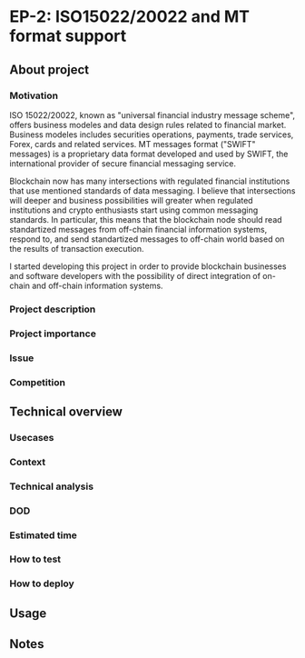 # EP-2: ISO15022/20022 and MT format support

## About project

### Motivation

ISO 15022/20022, known as "universal financial industry message scheme", offers business modeles and data design rules related to financial market. Business modeles includes securities operations, payments, trade services, Forex, cards and related services. MT messages format ("SWIFT" messages) is a proprietary data format developed and used by SWIFT, the international provider of secure financial messaging service.

Blockchain now has many intersections with regulated financial institutions that use mentioned standards of data messaging. I believe that intersections will deeper and business possibilities will greater when regulated institutions and crypto enthusiasts start using common messaging standards. In particular, this means that the blockchain node should read standartized messages from off-chain financial information systems, respond to, and send standartized messages to off-chain world based on the results of transaction execution.

I started developing this project in order to provide blockchain businesses and software developers with the possibility of direct integration of on-chain and off-chain information systems.

### Project description

### Project importance

### Issue

### Competition

## Technical overview

### Usecases

### Context

### Technical analysis

### DOD

### Estimated time

### How to test

### How to deploy

## Usage

## Notes
